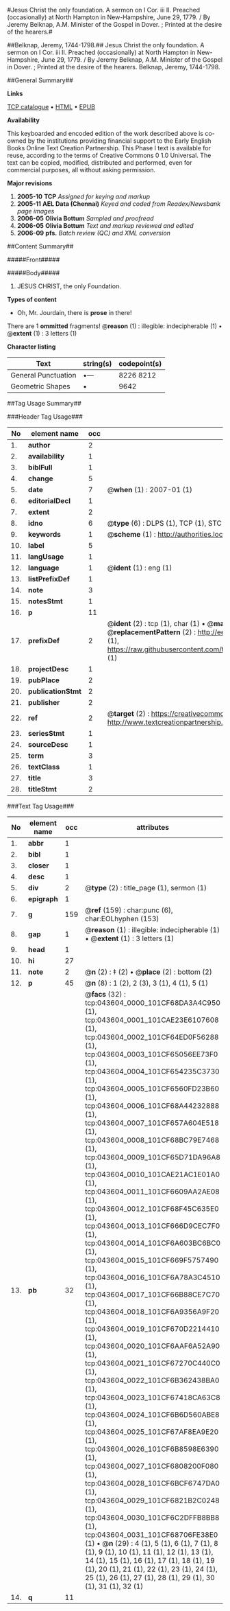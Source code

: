 #Jesus Christ the only foundation. A sermon on I Cor. iii II. Preached (occasionally) at North Hampton in New-Hampshire, June 29, 1779. / By Jeremy Belknap, A.M. Minister of the Gospel in Dover. ; Printed at the desire of the hearers.#

##Belknap, Jeremy, 1744-1798.##
Jesus Christ the only foundation. A sermon on I Cor. iii II. Preached (occasionally) at North Hampton in New-Hampshire, June 29, 1779. / By Jeremy Belknap, A.M. Minister of the Gospel in Dover. ; Printed at the desire of the hearers.
Belknap, Jeremy, 1744-1798.

##General Summary##

**Links**

[TCP catalogue](http://www.ota.ox.ac.uk/tcp/)  • 
[HTML](http://tei.it.ox.ac.uk/tcp/Texts-HTML/free/N33/N33251.html)  • 
[EPUB](http://tei.it.ox.ac.uk/tcp/Texts-EPUB/free/N33/N33251.epub)

**Availability**

This keyboarded and encoded edition of the
	       work described above is co-owned by the institutions
	       providing financial support to the Early English Books
	       Online Text Creation Partnership. This Phase I text is
	       available for reuse, according to the terms of Creative
	       Commons 0 1.0 Universal. The text can be copied,
	       modified, distributed and performed, even for
	       commercial purposes, all without asking permission.

**Major revisions**

1. __2005-10__ __TCP__ *Assigned for keying and markup*
1. __2005-11__ __AEL Data (Chennai)__ *Keyed and coded from Readex/Newsbank page images*
1. __2006-05__ __Olivia Bottum__ *Sampled and proofread*
1. __2006-05__ __Olivia Bottum__ *Text and markup reviewed and edited*
1. __2006-09__ __pfs.__ *Batch review (QC) and XML conversion*

##Content Summary##

#####Front#####

#####Body#####

1. JESUS CHRIST, the only Foundation.

**Types of content**

  * Oh, Mr. Jourdain, there is **prose** in there!

There are 1 **ommitted** fragments! 
 @__reason__ (1) : illegible: indecipherable (1)  •  @__extent__ (1) : 3 letters (1)

**Character listing**


|Text|string(s)|codepoint(s)|
|---|---|---|
|General Punctuation|•—|8226 8212|
|Geometric Shapes|▪|9642|

##Tag Usage Summary##

###Header Tag Usage###

|No|element name|occ|attributes|
|---|---|---|---|
|1.|__author__|2||
|2.|__availability__|1||
|3.|__biblFull__|1||
|4.|__change__|5||
|5.|__date__|7| @__when__ (1) : 2007-01 (1)|
|6.|__editorialDecl__|1||
|7.|__extent__|2||
|8.|__idno__|6| @__type__ (6) : DLPS (1), TCP (1), STC (1), NOTIS (1), IMAGE-SET (1), EVANS-CITATION (1)|
|9.|__keywords__|1| @__scheme__ (1) : http://authorities.loc.gov/ (1)|
|10.|__label__|5||
|11.|__langUsage__|1||
|12.|__language__|1| @__ident__ (1) : eng (1)|
|13.|__listPrefixDef__|1||
|14.|__note__|3||
|15.|__notesStmt__|1||
|16.|__p__|11||
|17.|__prefixDef__|2| @__ident__ (2) : tcp (1), char (1)  •  @__matchPattern__ (2) : ([0-9\-]+):([0-9IVX]+) (1), (.+) (1)  •  @__replacementPattern__ (2) : http://eebo.chadwyck.com/downloadtiff?vid=$1&page=$2 (1), https://raw.githubusercontent.com/textcreationpartnership/Texts/master/tcpchars.xml#$1 (1)|
|18.|__projectDesc__|1||
|19.|__pubPlace__|2||
|20.|__publicationStmt__|2||
|21.|__publisher__|2||
|22.|__ref__|2| @__target__ (2) : https://creativecommons.org/publicdomain/zero/1.0/ (1), http://www.textcreationpartnership.org/docs/. (1)|
|23.|__seriesStmt__|1||
|24.|__sourceDesc__|1||
|25.|__term__|3||
|26.|__textClass__|1||
|27.|__title__|3||
|28.|__titleStmt__|2||


###Text Tag Usage###

|No|element name|occ|attributes|
|---|---|---|---|
|1.|__abbr__|1||
|2.|__bibl__|1||
|3.|__closer__|1||
|4.|__desc__|1||
|5.|__div__|2| @__type__ (2) : title_page (1), sermon (1)|
|6.|__epigraph__|1||
|7.|__g__|159| @__ref__ (159) : char:punc (6), char:EOLhyphen (153)|
|8.|__gap__|1| @__reason__ (1) : illegible: indecipherable (1)  •  @__extent__ (1) : 3 letters (1)|
|9.|__head__|1||
|10.|__hi__|27||
|11.|__note__|2| @__n__ (2) : ‡ (2)  •  @__place__ (2) : bottom (2)|
|12.|__p__|45| @__n__ (8) : 1 (2), 2 (3), 3 (1), 4 (1), 5 (1)|
|13.|__pb__|32| @__facs__ (32) : tcp:043604_0000_101CF68DA3A4C950 (1), tcp:043604_0001_101CAE23E6107608 (1), tcp:043604_0002_101CF64ED0F56288 (1), tcp:043604_0003_101CF65056EE73F0 (1), tcp:043604_0004_101CF654235C3730 (1), tcp:043604_0005_101CF6560FD23B60 (1), tcp:043604_0006_101CF68A44232888 (1), tcp:043604_0007_101CF657A604E518 (1), tcp:043604_0008_101CF68BC79E7468 (1), tcp:043604_0009_101CF65D71DA96A8 (1), tcp:043604_0010_101CAE21AC1E01A0 (1), tcp:043604_0011_101CF6609AA2AE08 (1), tcp:043604_0012_101CF68F45C635E0 (1), tcp:043604_0013_101CF666D9CEC7F0 (1), tcp:043604_0014_101CF6A603BC6BC0 (1), tcp:043604_0015_101CF669F5757490 (1), tcp:043604_0016_101CF6A78A3C4510 (1), tcp:043604_0017_101CF66B88CE7C70 (1), tcp:043604_0018_101CF6A9356A9F20 (1), tcp:043604_0019_101CF670D2214410 (1), tcp:043604_0020_101CF6AAF6A52A90 (1), tcp:043604_0021_101CF67270C440C0 (1), tcp:043604_0022_101CF6B362438BA0 (1), tcp:043604_0023_101CF67418CA63C8 (1), tcp:043604_0024_101CF6B6D560ABE8 (1), tcp:043604_0025_101CF67AF8EA9E20 (1), tcp:043604_0026_101CF6B8598E6390 (1), tcp:043604_0027_101CF6808200F080 (1), tcp:043604_0028_101CF6BCF6747DA0 (1), tcp:043604_0029_101CF6821B2C0248 (1), tcp:043604_0030_101CF6C2DFFB8BB8 (1), tcp:043604_0031_101CF68706FE38E0 (1)  •  @__n__ (29) : 4 (1), 5 (1), 6 (1), 7 (1), 8 (1), 9 (1), 10 (1), 11 (1), 12 (1), 13 (1), 14 (1), 15 (1), 16 (1), 17 (1), 18 (1), 19 (1), 20 (1), 21 (1), 22 (1), 23 (1), 24 (1), 25 (1), 26 (1), 27 (1), 28 (1), 29 (1), 30 (1), 31 (1), 32 (1)|
|14.|__q__|11||
